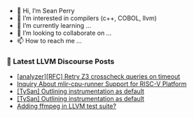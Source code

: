 - 👋 Hi, I’m Sean Perry
- 👀 I’m interested in compilers (c++, COBOL, llvm)
- 🌱 I’m currently learning ...
- 💞️ I’m looking to collaborate on ...
- 📫 How to reach me ...

<!---
s66perry/s66perry is a ✨ special ✨ repository because its `README.md` (this file) appears on your GitHub profile.
You can click the Preview link to take a look at your changes.
--->
### 📕 Latest LLVM Discourse Posts

<!-- DISCOURSE-LLVM:START -->
- [[analyzer][RFC] Retry Z3 crosscheck queries on timeout](https://discourse.llvm.org/t/analyzer-rfc-retry-z3-crosscheck-queries-on-timeout/83711#post_9)
- [Inquiry About mlir-cpu-runner Support for RISC-V Platform](https://discourse.llvm.org/t/inquiry-about-mlir-cpu-runner-support-for-risc-v-platform/83758#post_2)
- [[TySan] Outlining instrumentation as default](https://discourse.llvm.org/t/tysan-outlining-instrumentation-as-default/83762#post_2)
- [[TySan] Outlining instrumentation as default](https://discourse.llvm.org/t/tysan-outlining-instrumentation-as-default/83762#post_1)
- [Adding ffmpeg in LLVM test suite?](https://discourse.llvm.org/t/adding-ffmpeg-in-llvm-test-suite/82575?page=2#post_24)
<!-- DISCOURSE-LLVM:END -->
